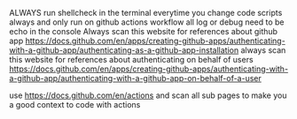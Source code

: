 ALWAYS run shellcheck in the terminal everytime you change code
scripts always and only run on github actions workflow
all log or debug need to be echo in the console
Always scan this website for references about github app https://docs.github.com/en/apps/creating-github-apps/authenticating-with-a-github-app/authenticating-as-a-github-app-installation
always scan this website for references about authenticating on behalf of users https://docs.github.com/en/apps/creating-github-apps/authenticating-with-a-github-app/authenticating-with-a-github-app-on-behalf-of-a-user

use https://docs.github.com/en/actions and scan all sub pages to make you a good context to code with actions